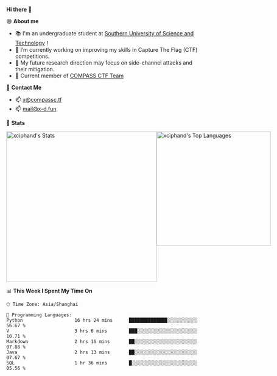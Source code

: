 **Hi there** 👋


😄 **About me**

- 📚 I'm an undergraduate student at [Southern University of Science and Technology](https://www.sustech.edu.cn)！
- 🌱 I’m currently working on improving my skills in Capture The Flag (CTF) competitions.
- 🔭 My future research direction may focus on side-channel attacks and their mitigation.
- 🚩 Current member of [COMPASS CTF Team](https://blog.compassc.tf/) 

👋 **Contact Me**

- 📫 [x@compassc.tf](mailto:x@compassc.tf)
- 📫 [mail@x-d.fun](mailto:mail@x-d.fun)

🌟 **Stats**

<div style="display: flex; justify-content: space-between;">
  <img src="https://github-readme-stats-ten-dusky-26.vercel.app/api?username=xciphand&theme=vue-dark&show_icons=true&hide_border=true&count_private=true" alt="xciphand's Stats" width="395" />
  <img src="https://github-readme-stats-ten-dusky-26.vercel.app/api/top-langs/?username=xciphand&theme=vue-dark&show_icons=true&hide_border=true&layout=compact" alt="xciphand's Top Languages" width="300" />
</div>


<!--START_SECTION:waka-->
📊 **This Week I Spent My Time On** 

```text
🕑︎ Time Zone: Asia/Shanghai

💬 Programming Languages: 
Python                   16 hrs 24 mins      ██████████████░░░░░░░░░░░   56.67 % 
V                        3 hrs 6 mins        ███░░░░░░░░░░░░░░░░░░░░░░   10.71 % 
Markdown                 2 hrs 16 mins       ██░░░░░░░░░░░░░░░░░░░░░░░   07.88 % 
Java                     2 hrs 13 mins       ██░░░░░░░░░░░░░░░░░░░░░░░   07.67 % 
SQL                      1 hr 36 mins        █░░░░░░░░░░░░░░░░░░░░░░░░   05.56 % 
```


<!--END_SECTION:waka-->
